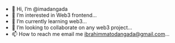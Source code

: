 - 👋 Hi, I’m @imadangada
- 👀 I’m interested in Web3 frontend...
- 🌱 I’m currently learning web3...
- 💞️ I’m looking to collaborate on any web3 project...
- 📫 How to reach me email me ibrahimmatodangada@gmail.com...

<!---
imadangada/imadangada is a ✨ special ✨ repository because its `README.md` (this file) appears on your GitHub profile.
You can click the Preview link to take a look at your changes.
--->
